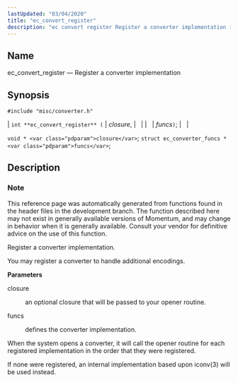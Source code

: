 ```yaml
---
lastUpdated: "03/04/2020"
title: "ec_convert_register"
description: "ec convert register Register a converter implementation int ec convert register closure funcs void closure struct ec converter funcs funcs This reference page was automatically generated from functions found in the header files in the development branch The function described here may not exist in generally available versions of Momentum..."
---
```


<a name="apis.ec_convert_register"></a> 
## Name

ec_convert_register — Register a converter implementation

## Synopsis

`#include "misc/converter.h"`

| `int **ec_convert_register** (` | <var class="pdparam">closure</var>, |   |
|   | <var class="pdparam">funcs</var>`)`; |   |

`void * <var class="pdparam">closure</var>`;
`struct ec_converter_funcs * <var class="pdparam">funcs</var>`;<a name="idp47634560"></a> 
## Description

### Note

This reference page was automatically generated from functions found in the header files in the development branch. The function described here may not exist in generally available versions of Momentum, and may change in behavior when it is generally available. Consult your vendor for definitive advice on the use of this function.

Register a converter implementation.

You may register a converter to handle additional encodings.

**<a name="idp47637936"></a> Parameters**

<dl class="variablelist">

<dt>closure</dt>

<dd>

an optional closure that will be passed to your opener routine.

</dd>

<dt>funcs</dt>

<dd>

defines the converter implementation.

</dd>

</dl>

When the system opens a converter, it will call the opener routine for each registered implementation in the order that they were registered.

If none were registered, an internal implementation based upon iconv(3) will be used instead.